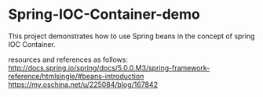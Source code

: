 # Spring-IOC-Container-demo

This project demonstrates how to use Spring beans in the concept of spring IOC Container.

resources and references as follows:<br>
http://docs.spring.io/spring/docs/5.0.0.M3/spring-framework-reference/htmlsingle/#beans-introduction
https://my.oschina.net/u/225084/blog/167842
